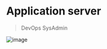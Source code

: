 # Application server

> DevOps
> SysAdmin

![image](https://github.com/RichardMiruka/alx-system_engineering-devops/assets/105627752/a425c851-1c46-4a6e-b1ea-e03135d0b3b1)

